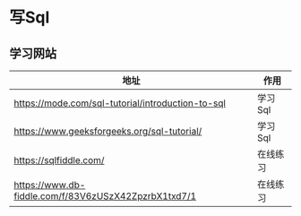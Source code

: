 # 写Sql

## 学习网站

|地址|作用|
|---|---|
|https://mode.com/sql-tutorial/introduction-to-sql|学习Sql|
|https://www.geeksforgeeks.org/sql-tutorial/|学习Sql|
|https://sqlfiddle.com/|在线练习|
|https://www.db-fiddle.com/f/83V6zUSzX42ZpzrbX1txd7/1|在线练习|